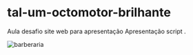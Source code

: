 # tal-um-octomotor-brilhante
Aula desafio site web para apresentação
Apresentação script .

![barberaria](https://user-images.githubusercontent.com/106616102/178345491-1a642bb2-9675-4a1c-b59a-fe070b74ed27.PNG)


